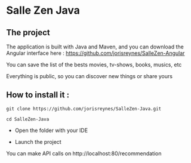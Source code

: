 # Salle Zen Java

## The project

The application is built with Java and Maven, and you can download the Angular interface here : https://github.com/jorisreynes/SalleZen-Angular

You can save the list of the bests movies, tv-shows, books, musics, etc

Everything is public, so you can discover new things or share yours

## How to install it :

````
git clone https://github.com/jorisreynes/SalleZen-Java.git
````

````
cd SalleZen-Java
````

- Open the folder with your IDE

- Launch the project

You can make API calls on http://localhost:80/recommendation